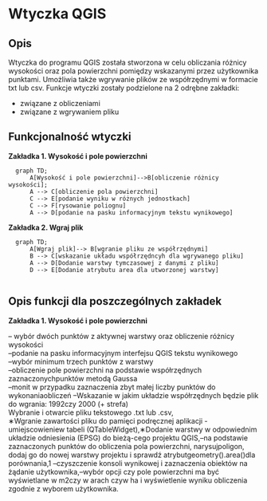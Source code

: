 # Wtyczka QGIS
## Opis
Wtyczka do programu QGIS została stworzona w celu obliczania różnicy wysokości oraz pola powierzchni pomiędzy wskazanymi przez użytkownika punktami. Umożliwia także wgrywanie plików ze współrzędnymi w formacie txt lub csv. Funkcje wtyczki zostały podzielone na 2 odrębne zakładki: 
- związane z obliczeniami
- związane z wgrywaniem pliku

## Funkcjonalność wtyczki
**Zakładka 1. Wysokość i pole powierzchni**
```mermaid
  graph TD;
      A[Wysokość i pole powierzchni]-->B[obliczenie różnicy wysokości];
      A --> C[obliczenie pola powierzchni]
      C --> E[podanie wyniku w różnych jednostkach]
      C --> F[rysowanie poliognu] 
      A --> D[podanie na pasku informacyjnym tekstu wynikowego]
```
**Zakładka 2. Wgraj plik**

```mermaid
  graph TD;
      A[Wgraj plik]--> B[wgranie pliku ze współrzędnymi]
      B --> C[wskazanie układu współrzędncyh dla wgrywanego pliku]
      A --> D[Dodanie warstwy tymczasowej z danymi z pliku]
      D --> E[Dodanie atrybutu area dla utworzonej warstwy] 
      
```
## Opis funkcji dla poszczególnych zakładek
**Zakładka 1. Wysokość i pole powierzchni**

– wybór dwóch punktów z aktywnej warstwy oraz obliczenie różnicy wysokości\
–podanie na pasku informacyjnym interfejsu QGIS tekstu wynikowego\
–wybór minimum trzech punktów z warstwy\
–obliczenie pole powierzchni na podstawie współrzędnych zaznaczonychpunktów metodą Gaussa\
–monit w przypadku zaznaczenia zbyt małej liczby punktów do wykonaniaobliczeń
–Wskazanie w jakim układzie współrzędnych będzie plik do wgrania: 1992czy 2000 (+ strefa)\
Wybranie i otwarcie pliku tekstowego .txt lub .csv,\
∗Wgranie zawartości pliku do pamięci podręcznej aplikacji - umiejscowieniew tabeli (QTableWidget),∗Dodanie warstwy w odpowiednim układzie odniesienia (EPSG) do bieżą-cego projektu QGIS,–na podstawie zaznaczonych punktów do obliczenia pola powierzchni, narysujpoligon, dodaj go do nowej warstwy projektu i sprawdź atrybutgeometry().area()dla porównania,1
–czyszczenie konsoli wynikowej i zaznaczenia obiektów na żądanie użytkownika,–wybór opcji czy pole powierzchni ma być wyświetlane w m2czy w arach czyw ha i wyświetlenie wyniku obliczenia zgodnie z wyborem użytkownika.


